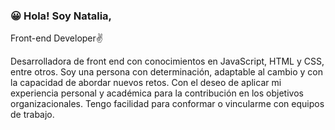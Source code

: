 ###  😀 Hola! Soy Natalia,

Front-end Developer✌



Desarrolladora de front end con conocimientos en JavaScript, HTML y CSS, entre otros.
Soy una persona con determinación, adaptable al cambio y con la capacidad de abordar nuevos retos. Con el deseo de aplicar mi experiencia personal y académica para la contribución en los objetivos organizacionales.
Tengo facilidad para conformar o vincularme con equipos de trabajo.






